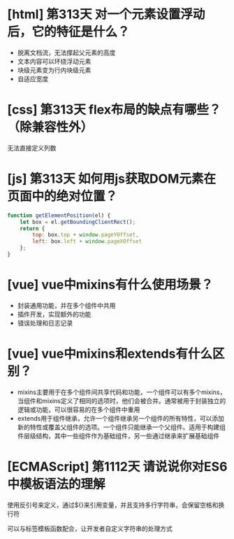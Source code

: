 # [html] 第313天 对一个元素设置浮动后，它的特征是什么？

- 脱离文档流，无法撑起父元素的高度
- 文本内容可以环绕浮动元素
- 块级元素变为行内块级元素
- 自适应宽度

# [css] 第313天 flex布局的缺点有哪些？（除兼容性外）

无法直接定义列数

# [js] 第313天 如何用js获取DOM元素在页面中的绝对位置？

```javascript
function getElementPosition(el) {
    let box = el.getBoundingClientRect();
    return {
        top: box.top + window.pageYOffset,
        left: box.left + window.pageXOffset
    };
}

```

# [vue] vue中mixins有什么使用场景？

- 封装通用功能，并在多个组件中共用
- 插件开发，实现额外的功能
- 错误处理和日志记录

# [vue] vue中mixins和extends有什么区别？

- mixins主要用于在多个组件间共享代码和功能，一个组件可以有多个mixins，当组件和mixins定义了相同的选项时，他们会被合并。通常被用于封装独立的逻辑或功能，可以很容易的在多个组件中重用
- extends用于组件继承，允许一个组件继承另一个组件的所有特性，可以添加新的特性或覆盖父组件的选项。一个组件只能继承一个父组件。适用于构建组件层级结构，其中一些组件作为基础组件，另一些通过继承来扩展基础组件

# [ECMAScript] 第1112天 请说说你对ES6中模板语法的理解

使用反引号来定义，通过${}来引用变量，并且支持多行字符串，会保留空格和换行符

可以与标签模板函数配合，让开发者自定义字符串的处理方式

